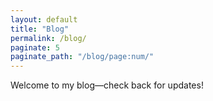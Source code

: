 ```yaml
---
layout: default
title: "Blog"
permalink: /blog/
paginate: 5
paginate_path: "/blog/page:num/"
---
```


Welcome to my blog—check back for updates!

